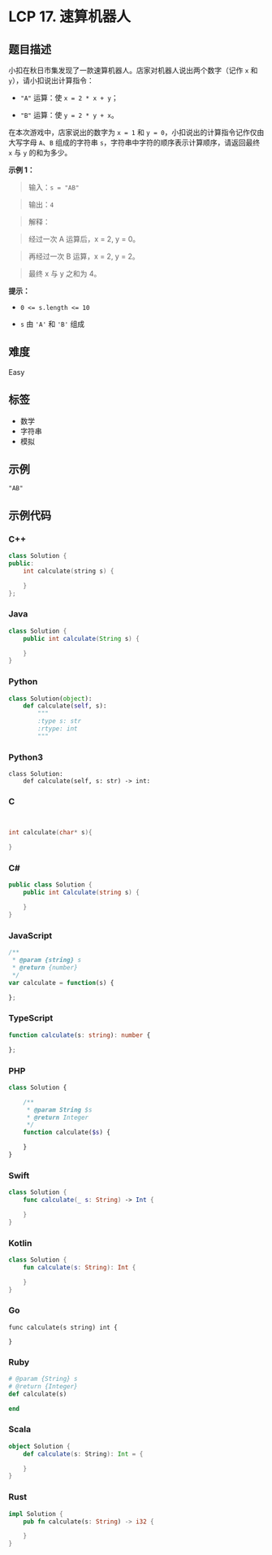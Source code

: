 # LCP 17. 速算机器人

## 题目描述

小扣在秋日市集发现了一款速算机器人。店家对机器人说出两个数字（记作 `x` 和 `y`），请小扣说出计算指令：
- `"A"` 运算：使 `x = 2 * x + y`；
- `"B"` 运算：使 `y = 2 * y + x`。

在本次游戏中，店家说出的数字为 `x = 1` 和 `y = 0`，小扣说出的计算指令记作仅由大写字母 `A`、`B` 组成的字符串 `s`，字符串中字符的顺序表示计算顺序，请返回最终 `x` 与 `y` 的和为多少。

**示例 1：**
>输入：`s = "AB"`
> 
>输出：`4`
> 
>解释：
>经过一次 A 运算后，x = 2, y = 0。
>再经过一次 B 运算，x = 2, y = 2。
>最终 x 与 y 之和为 4。

**提示：**
- `0 <= s.length <= 10`
- `s` 由 `'A'` 和 `'B'` 组成




## 难度

Easy

## 标签

- 数学
- 字符串
- 模拟

## 示例

```
"AB"
```

## 示例代码

### C++

```cpp
class Solution {
public:
    int calculate(string s) {

    }
};
```

### Java

```java
class Solution {
    public int calculate(String s) {

    }
}
```

### Python

```python
class Solution(object):
    def calculate(self, s):
        """
        :type s: str
        :rtype: int
        """
```

### Python3

```python3
class Solution:
    def calculate(self, s: str) -> int:
```

### C

```c


int calculate(char* s){

}
```

### C#

```csharp
public class Solution {
    public int Calculate(string s) {

    }
}
```

### JavaScript

```javascript
/**
 * @param {string} s
 * @return {number}
 */
var calculate = function(s) {

};
```

### TypeScript

```typescript
function calculate(s: string): number {

};
```

### PHP

```php
class Solution {

    /**
     * @param String $s
     * @return Integer
     */
    function calculate($s) {

    }
}
```

### Swift

```swift
class Solution {
    func calculate(_ s: String) -> Int {

    }
}
```

### Kotlin

```kotlin
class Solution {
    fun calculate(s: String): Int {

    }
}
```

### Go

```golang
func calculate(s string) int {

}
```

### Ruby

```ruby
# @param {String} s
# @return {Integer}
def calculate(s)

end
```

### Scala

```scala
object Solution {
    def calculate(s: String): Int = {

    }
}
```

### Rust

```rust
impl Solution {
    pub fn calculate(s: String) -> i32 {

    }
}
```

